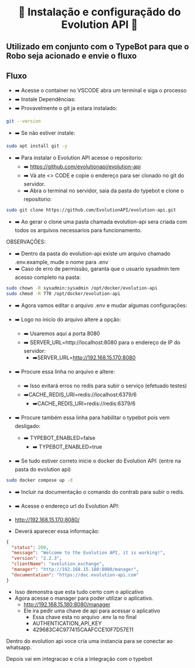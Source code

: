 <h1 align="center">🚀 Instalação e configuraçãdo do Evolution API 🚀</h1> 

## Utilizado em conjunto com o TypeBot para que o Robo seja acionado e envie o fluxo

## Fluxo

- ➡️ Acesse o container no VSCODE abra um terminal e siga o processo
- ➡️ Instale Dependências:
- ➡️ Provavelmente o git ja estara instalado:

```bash
git --version
```

- ➡️ Se não estiver instale:

```bash
sudo apt install git -y
```

- ➡️ Para instalar o Evolution API acesse o repositorio:
    - ➡️ https://github.com/evolutionapi/evolution-api
    - ➡️ Vá ate <> CODE e copie o endereço para ser clonado no git do servidor.
    - ➡️ Abra o terminal no servidor, saia da pasta do typebot e clone o repositorio:

```bash
sudo git clone https://github.com/EvolutionAPI/evolution-api.git
```

- ➡️ Ao gerar o clone uma pasta chamada evolution-api sera criada com todos os arquivos necessarios para funcionamento.

OBSERVAÇÕES:

- ➡️ Dentro da pasta do evolution-api existe um arquivo chamado .env.example, mude o nome para .env
- ➡️ Caso de erro de permissão, garanta que o usuario sysadmin tem acesso completo na pasta:

```bash
sudo chown -R sysadmin:sysadmin /opt/docker/evolution-api
sudo chmod -R 770 /opt/docker/evolution-api
```

- ➡️ Agora vamos editar o arquivo .env e mudar algumas configurações:

- ➡️ Logo no inicio do arquivo altere a opção:
    - ➡️ Usaremos aqui a porta 8080
    - ➡️ SERVER_URL=http://localhost:8080 para o endereço de IP do servidor:
        - ➡️SERVER_URL=http://192.168.15.170:8080
- ➡️ Procure essa linha no arquivo e altere:
    - ➡️ Isso evitará erros no redis para subir o serviço (efetuado testes)
    - ➡️CACHE_REDIS_URI=redis://localhost:6379/6
        - ➡️CACHE_REDIS_URI=redis://redis:6379/6
- ➡️ Procure também essa linha para habilitar o typebot pois vem desligado:
    - ➡️ TYPEBOT_ENABLED=false
        - ➡️ TYPEBOT_ENABLED=true

- ➡️ Se tudo estiver correto inicie o docker do Evolution API: (entre na pasta do evolution api)

```bash
sudo docker compose up -d
```

- ➡️ Incluir na documentação o comando do contrab para subir o redis.


- ➡️ Acesse o endereço url do Evolution API:

- http://192.168.15.170:8080/
- Deverá aparecer essa informação:

```json
{
  "status": 200,
  "message": "Welcome to the Evolution API, it is working!",
  "version": "2.2.3",
  "clientName": "evolution_exchange",
  "manager": "http://192.168.15.180:8080/manager",
  "documentation": "https://doc.evolution-api.com"
}
```
- Isso demonstra que esta tudo certo com o aplicativo
- Agora acesse o manager para poder utilizar o aplicativo.
    - http://192.168.15.180:8080/manager
    - Ele ira pedir uma chave de api para acessar o aplicativo
        - Essa chave esta no arquivo .env la no final
        - AUTHENTICATION_API_KEY
        - 429683C4C977415CAAFCCE10F7D57E11

Dentro do evolution api voce cria uma instancia para se conectar ao whatsapp.

Depois vai em integracao e cria a integração com o typebot